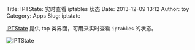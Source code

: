 Title: IPTState: 实时查看 iptables 状态
Date: 2013-12-09 13:12
Author: toy
Category: Apps
Slug: iptstate

[IPTState][i] 提供 top 类界面，可用来实时查看 `iptables` 的状态。

![IPTState](/img/2013/12/iptstate.png)

[i]: http://www.phildev.net/iptstate/index.shtml
